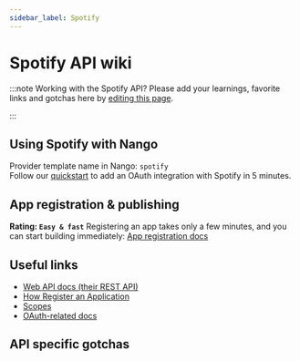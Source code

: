 ```yaml
---
sidebar_label: Spotify
---
```


# Spotify API wiki

:::note Working with the Spotify API?
Please add your learnings, favorite links and gotchas here by [editing this page](https://github.com/nangohq/nango/tree/master/docs/docs/providers/spotify.md).

:::

## Using Spotify with Nango

Provider template name in Nango: `spotify`  
Follow our [quickstart](../quickstart.md) to add an OAuth integration with Spotify in 5 minutes.

## App registration & publishing

**Rating: `Easy & fast`**
Registering an app takes only a few minutes, and you can start building immediately: [App registration docs](https://developer.spotify.com/documentation/web-api/concepts/apps)


## Useful links

- [Web API docs (their REST API)](https://developer.spotify.com/documentation/web-api)
- [How Register an Application](https://developer.spotify.com/documentation/web-api/concepts/apps)
- [Scopes](https://developer.spotify.com/documentation/web-api/concepts/scopes)
- [OAuth-related docs](https://developer.spotify.com/documentation/web-api/tutorials/code-flow)

## API specific gotchas

